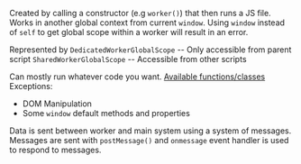 
Created by calling a constructor (e.g `worker()`) that then runs a JS file.
Works in another global context from current `window`.
Using `window` instead of `self` to get global scope within a worker will result in an error.

Represented by 
	`DedicatedWorkerGlobalScope` -- Only accessible from parent script
	`SharedWorkerGlobalScope` -- Accessible from other scripts

Can mostly run whatever code you want. [Available functions/classes](https://developer.mozilla.org/en-US/docs/Web/API/Web_Workers_API/Functions_and_classes_available_to_workers)
Exceptions:
 - DOM Manipulation
 - Some `window` default methods and properties

Data is sent between worker and main system using a system of messages.
Messages are sent with `postMessage()` and `onmessage` event handler is used to respond to messages.